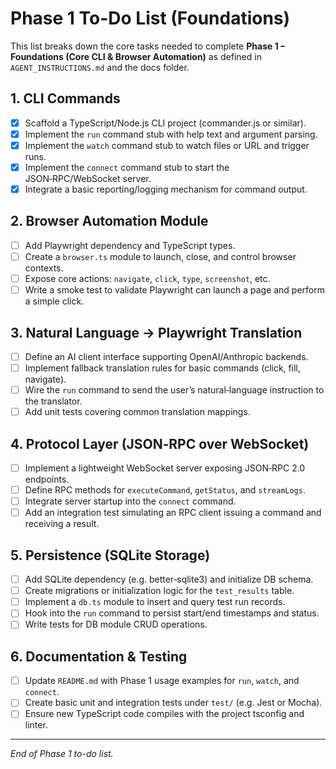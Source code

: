 # Phase 1 To-Do List (Foundations)

This list breaks down the core tasks needed to complete **Phase 1 – Foundations (Core CLI & Browser Automation)** as defined in `AGENT_INSTRUCTIONS.md` and the docs folder.

## 1. CLI Commands
+ [x] Scaffold a TypeScript/Node.js CLI project (commander.js or similar).
+ [x] Implement the `run` command stub with help text and argument parsing.
+ [x] Implement the `watch` command stub to watch files or URL and trigger runs.
+ [x] Implement the `connect` command stub to start the JSON‑RPC/WebSocket server.
+ [x] Integrate a basic reporting/logging mechanism for command output.

## 2. Browser Automation Module
- [ ] Add Playwright dependency and TypeScript types.
- [ ] Create a `browser.ts` module to launch, close, and control browser contexts.
- [ ] Expose core actions: `navigate`, `click`, `type`, `screenshot`, etc.
- [ ] Write a smoke test to validate Playwright can launch a page and perform a simple click.

## 3. Natural Language → Playwright Translation
- [ ] Define an AI client interface supporting OpenAI/Anthropic backends.
- [ ] Implement fallback translation rules for basic commands (click, fill, navigate).
- [ ] Wire the `run` command to send the user’s natural‑language instruction to the translator.
- [ ] Add unit tests covering common translation mappings.

## 4. Protocol Layer (JSON‑RPC over WebSocket)
- [ ] Implement a lightweight WebSocket server exposing JSON‑RPC 2.0 endpoints.
- [ ] Define RPC methods for `executeCommand`, `getStatus`, and `streamLogs`.
- [ ] Integrate server startup into the `connect` command.
- [ ] Add an integration test simulating an RPC client issuing a command and receiving a result.

## 5. Persistence (SQLite Storage)
- [ ] Add SQLite dependency (e.g. better‑sqlite3) and initialize DB schema.
- [ ] Create migrations or initialization logic for the `test_results` table.
- [ ] Implement a `db.ts` module to insert and query test run records.
- [ ] Hook into the `run` command to persist start/end timestamps and status.
- [ ] Write tests for DB module CRUD operations.

## 6. Documentation & Testing
- [ ] Update `README.md` with Phase 1 usage examples for `run`, `watch`, and `connect`.
- [ ] Create basic unit and integration tests under `test/` (e.g. Jest or Mocha).
- [ ] Ensure new TypeScript code compiles with the project tsconfig and linter.

---

_End of Phase 1 to-do list._
